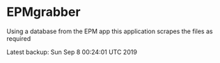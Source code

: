 # EPMgrabber
Using a database from the EPM app this application scrapes the files as required


Latest backup: Sun Sep 8 00:24:01 UTC 2019
